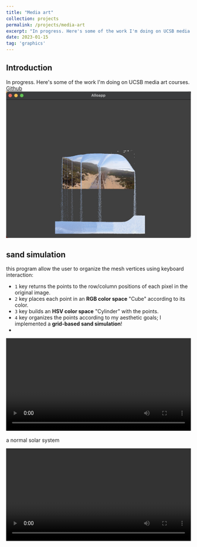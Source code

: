 ```yaml
---
title: "Media art"
collection: projects
permalink: /projects/media-art
excerpt: "In progress. Here's some of the work I'm doing on UCSB media art courses. <br/><img src='/images/sand1.jpg'>"
date: 2023-01-15
tag: 'graphics'
---
```

## Introduction
In progress. Here's some of the work I'm doing on UCSB media art courses.
[Github](https://github.com/jinjinhe2001/MAT201B)
<br/><img src='/images/sand1.jpg'>

## sand simulation
this program allow the user to organize the mesh vertices using keyboard interaction:
- `1` key returns the points to the row/column positions of each pixel in the original image.
- `2` key places each point in an **RGB color space** "Cube" according to its color.
- `3` key builds an **HSV color space** "Cylinder" with the points.
- `4` key organizes the points according to my aesthetic goals; I implemented a **grid-based sand simulation**!  
- 
<video width="100%" height="auto" controls>
    <source src="https://user-images.githubusercontent.com/72654824/212613269-d50daa3a-6753-4c8d-ac52-f4925f323c8b.mp4" type="video/mp4">
</video>

a normal solar system    

<video width="100%" height="auto" controls>
    <source src="https://user-images.githubusercontent.com/72654824/212613271-75de9dac-41a8-4051-be9e-16a968659f5f.mp4" type="video/mp4">
</video>
